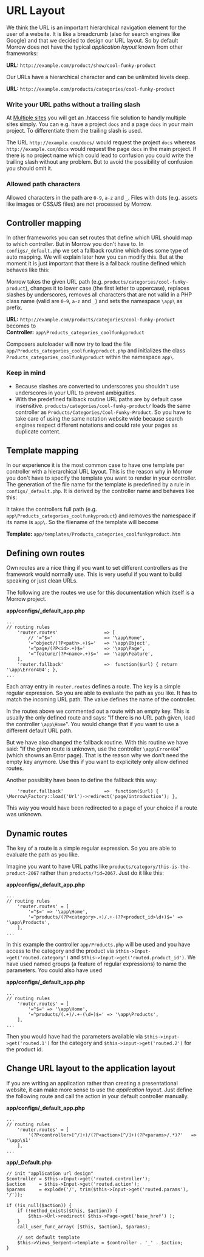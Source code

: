 URL Layout
==========

We think the URL is an important hierarchical navigation element for the user of a website.
It is like a breadcrumb (also for search engines like Google) and that we decided to design our URL layout.
So by default Morrow does not have the typical *application layout* known from other frameworks:  

**URL:** `http://example.com/product/show/cool-funky-product`  

Our URLs have a hierarchical character and can be unlimited levels deep.  

**URL:** `http://example.com/products/categories/cool-funky-product`  

### Write your URL paths without a trailing slash

At [Multiple sites](page/multiplesites) you will get an .htaccess file solution to handly multiple sites simply. You can e.g. have a project `docs` and a page `docs` in your main project.
To differentiate them the trailing slash is used.

The URL `http://example.com/docs/` would request the project `docs` whereas `http://example.com/docs` would request the page `docs` in the main project.
If there is no project name which could lead to confusion you could write the trailing slash without any problem. But to avoid the possibility of confusion you should omit it.

### Allowed path characters

Allowed characters in the path are `0-9`, `a-z` and `_`. Files with dots (e.g. assets like images or CSS/JS files) are not processed by Morrow.


Controller mapping
-------------------

In other frameworks you can set routes that define which URL should map to which controller.
But in Morrow you don't have to. In `configs/_default.php` we set a fallback routine which does some type of auto mapping.
We will explain later how you can modify this.
But at the moment it is just important that there is a fallback routine defined which behaves like this:

Morrow takes the given URL path (e.g. `products/categories/cool-funky-product`), changes it to lower case (the first letter to uppercase), replaces slashes by underscores,
removes all characters that are not valid in a PHP class name (valid are `0-9`, `a-z` and `_`) and sets the namespace `\app\` as prefix.

**URL:** `http://example.com/products/categories/cool-funky-product`  
becomes to  
**Controller:** `app\Products_categories_coolfunkyproduct`

Composers autoloader will now try to load the file `app/Products_categories_coolfunkyproduct.php` and initializes the class `Products_categories_coolfunkyproduct` within the namespace `app\`.

### Keep in mind

 * Because slashes are converted to underscores you shouldn't use underscores in your URL to prevent ambiguities.
 * With the predefined fallback routine URL paths are by default case insensitive. `products/categories/cool-funky-product/` loads the same controller as `Products/Categories/Cool-Funky-Product`.
So you have to take care of using the same notation website wide because search engines respect different notations and could rate your pages as duplicate content.


Template mapping
----------------

In our experience it is the most common case to have one template per controller with a hierarchical URL layout.
This is the reason why in Morrow you don't have to specify the template you want to render in your controller.
The generation of the file name for the template is predefined by a rule in `configs/_default.php`.
It is derived by the controller name and behaves like this:

It takes the controllers full path (e.g. `app\Products_categories_coolfunkyproduct`) and removes the namespace if its name is `app\`.
So the fliename of the template will become

**Template:** `app/templates/Products_categories_coolfunkyproduct.htm`


Defining own routes
-------------------

Own routes are a nice thing if you want to set different controllers as the framework would normally use.
This is very useful if you want to build speaking or just clean URLs.

The following are the routes we use for this documentation which itself is a Morrow project.

**app/configs/_default_app.php**
~~~{.php}
...
// routing rules
    'router.routes'                 => [
        // '=^$='                   => '\app\Home',
        '=^object/(?P<path>.+)$='   => '\app\Object',
        '=^page/(?P<id>.+)$='       => '\app\Page',
        '=^feature/(?P<name>.+)$='  => '\app\Feature',
    ],
    'router.fallback'               =>  function($url) { return '\app\Error404'; },
...
~~~

Each array entry in `router.routes` defines a route.
The key is a simple regular expression. So you are able to evaluate the path as you like. It has to match the incoming URL path.
The value defines the name of the controller.

In the routes above we commented out a route with an empty key.
This is usually the only defined route and says: "If there is no URL path given, load the controller `\app\Home`".
You would change that if you want to use a different default URL path.

But we have also changed the fallback routine.
With this routine we have said: "If the given route is unknown, use the controller `\app\Error404`" (which showns an Error page).
That is the reason why we don't need the empty key anymore.
Use this if you want to explicitely only allow defined routes.

Another possiblity have been to define the fallback this way:

~~~{.php}
    'router.fallback'               =>  function($url) { \Morrow\Factory::load('Url')->redirect('page/introduction'); },
~~~

This way you would have been redirected to a page of your choice if a route was unknown.


Dynamic routes
--------------

The key of a route is a simple regular expression.
So you are able to evaluate the path as you like.

Imagine you want to have URL paths like `products/category/this-is-the-product-2067` rather than `products/?id=2067`.
Just do it like this:

**app/configs/_default_app.php**
~~~{.php}
...
// routing rules
    'router.routes' = [
        '=^$=' => '\app\Home',
        '=^products/(?P<category>.+)/.+-(?P<product_id>\d+)$=' => '\app\Products',
    ],
...
~~~

In this example the controller `app/Products.php` will be used and you have access to the category and the product via `$this->Input->get('routed.category')` and `$this->Input->get('routed.product_id')`.
We have used named groups (a feature of regular expressions) to name the parameters. You could also have used

**app/configs/_default_app.php**
~~~{.php}
...
// routing rules
    'router.routes' = [
        '=^$=' => '\app\Home',
        '=^products/(.+)/.+-(\d+)$=' => '\app\Products',
    ],
...
~~~

Then you would have had the parameters available via `$this->input->get('routed.1')` for the category and `$this->input->get('routed.2')` for the product id.


Change URL layout to the application layout
--------------------------

If you are writing an application rather than creating a presentational website, it can make more sense to use the *application layout*.
Just define the following route and call the action in your default controller manually.

**app/configs/\_default\_app.php**
~~~{.php}
...
// routing rules
    'router.routes' = [
        '(?P<controller>[^/]+)/(?P<action>[^/]+)(?P<params>/.*)?'   => '\app\$1'
    ],
...
~~~

**app/\_Default.php**
~~~{.php}
// init "application url design"
$controller = $this->Input->get('routed.controller');
$action     = $this->Input->get('routed.action');
$params     = explode('/', trim($this->Input->get('routed.params'), '/'));

if (!is_null($action)) {
    if (!method_exists($this, $action)) {
        $this->Url->redirect( $this->Page->get('base_href') );
    }
    call_user_func_array( [$this, $action], $params);

    // set default template
    $this->Views_Serpent->template = $controller . '_' . $action;
}
~~~
